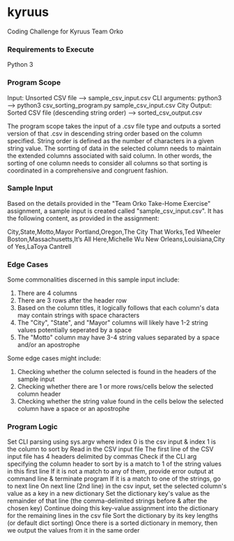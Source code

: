 # kyruus
Coding Challenge for Kyruus Team Orko

### Requirements to Execute ###
Python 3

### Program Scope ###
Input: Unsorted CSV file 
			--> sample_csv_input.csv
CLI arguments: python3 <program to execute> <csv input file> <column to sort>  
			--> python3 csv_sorting_program.py sample_csv_input.csv City
Output: Sorted CSV file (descending string order)
			--> sorted_csv_output.csv

The program scope takes the input of a .csv file type and outputs a sorted version of that .csv in descending string 
order based on the column specified. String order is defined as the number of characters in a given string value. The 
sorrting of data in the selected column needs to maintain the extended columns associated with said column. In other 
words, the sorting of one column needs to consider all columns so that sorting is coordinated in a comprehensive and 
congruent fashion.

### Sample Input ###
Based on the details provided in the "Team Orko Take-Home Exercise" assignment, a sample input is created called 
"sample_csv_input.csv". It has the following content, as provided in the assignment:

City,State,Motto,Mayor
Portland,Oregon,The City That Works,Ted Wheeler
Boston,Massachusetts,It’s All Here,Michelle Wu
New Orleans,Louisiana,City of Yes,LaToya Cantrell

### Edge Cases ###
Some commonalities discerned in this sample input include:
1. There are 4 columns
2. There are 3 rows after the header row
3. Based on the column titles, it logically follows that each column's data may contain strings with space characters
4. The "City", "State", and "Mayor" columns will likely have 1-2 string values potentially seperated by a space
5. The "Motto" column may have 3-4 string values separated by a space and/or an apostrophe

Some edge cases might include:
1. Checking whether the column selected is found in the headers of the sample input
2. Checking whether there are 1 or more rows/cells below the selected column header
3. Checking whether the string value found in the cells below the selected column have a space or an apostrophe

### Program Logic ###
Set CLI parsing using sys.argv where index 0 is the csv input & index 1 is the column to sort by
Read in the CSV input file
The first line of the CSV input file has 4 headers delimited by commas
Check if the CLI arg specifying the column header to sort by is a match to 1 of the string values in this first line
If it is not a match to any of them, provide error output at command line & terminate program
If it is a match to one of the strings, go to next line
On next line (2nd line) in the csv input, set the selected column's value as a key in a new dictionary
Set the dictionary key's value as the remainder of that line (the comma-delimited strings before & after the chosen key)
Continue doing this key-value assignment into the dictionary for the remaining lines in the csv file
Sort the dictionary by its key lengths (or default dict sorting)
Once there is a sorted dictionary in memory, then we output the values from it in the same order
